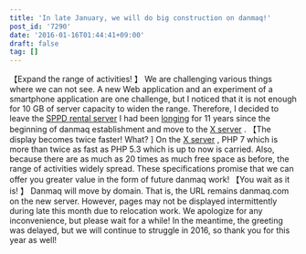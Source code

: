 ```yaml
---
title: 'In late January, we will do big construction on danmaq!'
post_id: '7290'
date: '2016-01-16T01:44:41+09:00'
draft: false
tag: []
---
```


【Expand the range of activities! 】 We are challenging various things where we can not see. A new Web application and an experiment of a smartphone application are one challenge, but I noticed that it is not enough for 10 GB of server capacity to widen the range. Therefore, I decided to leave the [SPPD rental server](http://ck.jp.ap.valuecommerce.com/servlet/referral?sid=3208894&pid=884046201) I had been [longing](http://ck.jp.ap.valuecommerce.com/servlet/referral?sid=3208894&pid=884046201) for 11 years since the beginning of danmaq establishment and move to the [X server](http://px.a8.net/svt/ejp?a8mat=2NBUD6+FTRUPE+CO4+TVYKI) . 【The display becomes twice faster! What? \] On the [X server](http://px.a8.net/svt/ejp?a8mat=2NBUD6+FTRUPE+CO4+TVYKI) , PHP 7 which is more than twice as fast as PHP 5.3 which is up to now is carried. Also, because there are as much as 20 times as much free space as before, the range of activities widely spread. These specifications promise that we can offer you greater value in the form of future danmaq work! 【You wait as it is! 】 Danmaq will move by domain. That is, the URL remains danmaq.com on the new server. However, pages may not be displayed intermittently during late this month due to relocation work. We apologize for any inconvenience, but please wait for a while! In the meantime, the greeting was delayed, but we will continue to struggle in 2016, so thank you for this year as well!